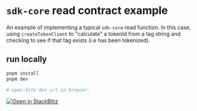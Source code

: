 # `sdk-core` read contract example

An example of implementing a typical `sdk-core` read function. In this case, using `createTokenClient` to "calculate" a tokenId from a tag string and checking to see if that tag exists (i.e has been tokenized).

## run locally

```bash
pnpm install
pnpm dev

# open Vite dev url in browser.
```

[![Open in StackBlitz](https://developer.stackblitz.com/img/open_in_stackblitz.svg)](https://stackblitz.com/github/ethereum-tag-service/ets-examples/tree/main/sdk-core/sdk-core_read)

